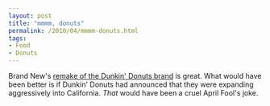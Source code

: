 ```yaml
---
layout: post
title: "mmmm, donuts"
permalink: /2010/04/mmmm-donuts.html
tags:
- Food
- Donuts
---
```


Brand New's [remake of the Dunkin' Donuts brand](http://www.underconsideration.com/brandnew/archives/dunkie_drinks_dunkins_coffee.php) is great. What would have been better is if Dunkin' Donuts had announced that they were expanding aggressively into California. _That_ would have been a cruel April Fool's joke.